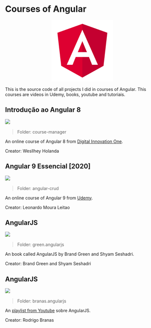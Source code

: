 # Courses of Angular

<p align="center">
<img src=".github/logo.png">
</p>

This is the source code of all projects I did in courses of Angular. This courses are videos in Udemy, books, youtube and tutoriais.

## Introdução ao Angular 8
![](https://img.shields.io/badge/status-completed-brightgreen)

> Folder: course-manager

An online course of Angular 8 from [Digital Innovation One](https://web.dio.me/course/introducao-ao-angular-8/learning/2d97a376-c570-45e3-9f32-f756f98804ab).

Creator: Wesllhey Holanda

## Angular 9 Essencial [2020]
![](https://img.shields.io/badge/status-completed-brightgreen)

> Folder: angular-crud

An online course of Angular 9 from [Udemy](https://www.udemy.com/course/angular-9-essencial/).

Creator: Leonardo Moura Leitao

## AngularJS
![](https://img.shields.io/badge/status-in%20progress-blue)

> Folder: green.angularjs

An book called AngularJS by Brand Green and Shyam Seshadri.

Creator: Brand Green and Shyam Seshadri

## AngularJS
![](https://img.shields.io/badge/status-in%20progress-blue)

> Folder: branas.angularjs

An [playlist from Youtube](https://www.youtube.com/playlist?list=PLQCmSnNFVYnTD5p2fR4EXmtlR6jQJMbPb) sobre AngularJS.

Creator: Rodrigo Branas

